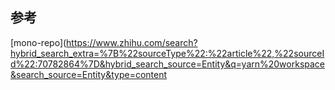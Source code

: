 ## 参考

[mono-repo](<https://www.zhihu.com/search?hybrid_search_extra=%7B%22sourceType%22:%22article%22,%22sourceId%22:70782864%7D&hybrid_search_source=Entity&q=yarn%20workspace&search_source=Entity&type=content>

